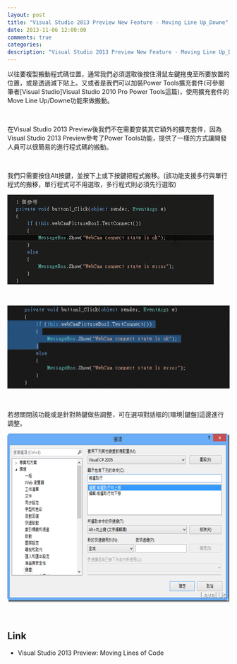 ```yaml
---
layout: post
title: "Visual Studio 2013 Preview New Feature - Moving Line Up_Downe"
date: 2013-11-06 12:00:00
comments: true
categories: 
description: "Visual Studio 2013 Preview New Feature - Moving Line Up_Downe"
---
```

<p>
	以往要複製搬動程式碼位置，通常我們必須選取後按住滑鼠左鍵拖曳至所要放置的位置，或是透過減下貼上。又或者是我們可以加裝Power Tools擴充套件(可參閱筆者[Visual Studio]Visual Studio 2010 Pro Power Tools這篇)，使用擴充套件的Move Line Up/Downe功能來做搬動。</p>
<p>
	 </p>
<p>
	在Visual Studio 2013 Preview後我們不在需要安裝其它額外的擴充套件，因為Visual Studio 2013 Preview參考了Power Tools功能，提供了一樣的方式讓開發人員可以很簡易的進行程式碼的搬動。</p>
<p>
	 </p>
<p>
	我們只需要按住Alt按鍵，並按下上或下按鍵把程式搬移。(該功能支援多行與單行程式的搬移，單行程式可不用選取，多行程式則必須先行選取)</p>
<p>
	<img border="0" src="\images\posts\33733992-0088-438d-8607-2bace684f2a4\2013711134431446.gif" /></p>
<p>
	 </p>
<p>
	<img border="0" src="\images\posts\33733992-0088-438d-8607-2bace684f2a4\201371113451556.gif" /></p>
<p>
	 </p>
<p>
	若想關閉該功能或是針對熱鍵做些調整，可在選項對話框的[環境|鍵盤]這邊進行調整。</p>
<p>
	<img alt="image" border="0" height="382" src="\images\posts\33733992-0088-438d-8607-2bace684f2a4\image_thumb_1.png" style="border-top: 0px; border-right: 0px; border-bottom: 0px; border-left: 0px" width="644" /></p>
<p>
	 </p>
<h2>
	Link</h2>
<ul>
	<li>
		Visual Studio 2013 Preview: Moving Lines of Code</li>
</ul>
